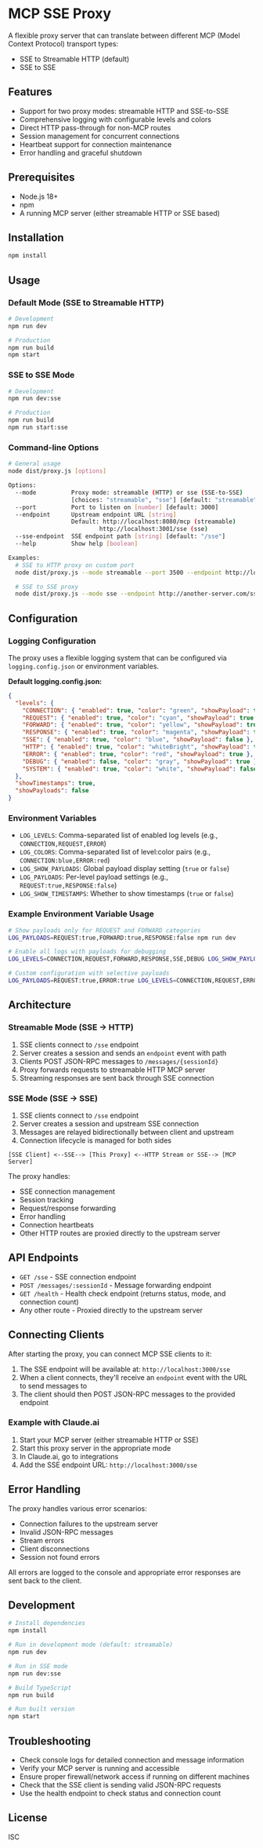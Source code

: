 # MCP SSE Proxy

A flexible proxy server that can translate between different MCP (Model Context Protocol) transport types:
- SSE to Streamable HTTP (default)
- SSE to SSE

## Features

- Support for two proxy modes: streamable HTTP and SSE-to-SSE
- Comprehensive logging with configurable levels and colors
- Direct HTTP pass-through for non-MCP routes
- Session management for concurrent connections
- Heartbeat support for connection maintenance
- Error handling and graceful shutdown

## Prerequisites

- Node.js 18+
- npm
- A running MCP server (either streamable HTTP or SSE based)

## Installation

```bash
npm install
```

## Usage

### Default Mode (SSE to Streamable HTTP)

```bash
# Development
npm run dev

# Production
npm run build
npm start
```

### SSE to SSE Mode

```bash
# Development
npm run dev:sse

# Production
npm run build
npm run start:sse
```

### Command-line Options

```bash
# General usage
node dist/proxy.js [options]

Options:
  --mode          Proxy mode: streamable (HTTP) or sse (SSE-to-SSE)
                  [choices: "streamable", "sse"] [default: "streamable"]
  --port          Port to listen on [number] [default: 3000]
  --endpoint      Upstream endpoint URL [string]
                  Default: http://localhost:8080/mcp (streamable)
                          http://localhost:3001/sse (sse)
  --sse-endpoint  SSE endpoint path [string] [default: "/sse"]
  --help          Show help [boolean]

Examples:
  # SSE to HTTP proxy on custom port
  node dist/proxy.js --mode streamable --port 3500 --endpoint http://localhost:9000/mcp

  # SSE to SSE proxy
  node dist/proxy.js --mode sse --endpoint http://another-server.com/sse
```

## Configuration

### Logging Configuration

The proxy uses a flexible logging system that can be configured via `logging.config.json` or environment variables.

**Default logging.config.json:**
```json
{
  "levels": {
    "CONNECTION": { "enabled": true, "color": "green", "showPayload": true },
    "REQUEST": { "enabled": true, "color": "cyan", "showPayload": true },
    "FORWARD": { "enabled": true, "color": "yellow", "showPayload": true },
    "RESPONSE": { "enabled": true, "color": "magenta", "showPayload": true },
    "SSE": { "enabled": true, "color": "blue", "showPayload": false },
    "HTTP": { "enabled": true, "color": "whiteBright", "showPayload": true },
    "ERROR": { "enabled": true, "color": "red", "showPayload": true },
    "DEBUG": { "enabled": false, "color": "gray", "showPayload": true },
    "SYSTEM": { "enabled": true, "color": "white", "showPayload": false }
  },
  "showTimestamps": true,
  "showPayloads": false
}
```

### Environment Variables

- `LOG_LEVELS`: Comma-separated list of enabled log levels (e.g., `CONNECTION,REQUEST,ERROR`)
- `LOG_COLORS`: Comma-separated list of level:color pairs (e.g., `CONNECTION:blue,ERROR:red`)
- `LOG_SHOW_PAYLOADS`: Global payload display setting (`true` or `false`)
- `LOG_PAYLOADS`: Per-level payload settings (e.g., `REQUEST:true,RESPONSE:false`)
- `LOG_SHOW_TIMESTAMPS`: Whether to show timestamps (`true` or `false`)

### Example Environment Variable Usage

```bash
# Show payloads only for REQUEST and FORWARD categories
LOG_PAYLOADS=REQUEST:true,FORWARD:true,RESPONSE:false npm run dev

# Enable all logs with payloads for debugging
LOG_LEVELS=CONNECTION,REQUEST,FORWARD,RESPONSE,SSE,DEBUG LOG_SHOW_PAYLOADS=true npm run dev

# Custom configuration with selective payloads
LOG_PAYLOADS=REQUEST:true,ERROR:true LOG_LEVELS=CONNECTION,REQUEST,ERROR,SYSTEM npm run dev
```

## Architecture

### Streamable Mode (SSE → HTTP)
1. SSE clients connect to `/sse` endpoint
2. Server creates a session and sends an `endpoint` event with path
3. Clients POST JSON-RPC messages to `/messages/{sessionId}`
4. Proxy forwards requests to streamable HTTP MCP server
5. Streaming responses are sent back through SSE connection

### SSE Mode (SSE → SSE)
1. SSE clients connect to `/sse` endpoint
2. Server creates a session and upstream SSE connection
3. Messages are relayed bidirectionally between client and upstream
4. Connection lifecycle is managed for both sides

```
[SSE Client] <--SSE--> [This Proxy] <--HTTP Stream or SSE--> [MCP Server]
```

The proxy handles:
- SSE connection management
- Session tracking
- Request/response forwarding
- Error handling
- Connection heartbeats
- Other HTTP routes are proxied directly to the upstream server

## API Endpoints

- `GET /sse` - SSE connection endpoint
- `POST /messages/:sessionId` - Message forwarding endpoint
- `GET /health` - Health check endpoint (returns status, mode, and connection count)
- Any other route - Proxied directly to the upstream server

## Connecting Clients

After starting the proxy, you can connect MCP SSE clients to it:

1. The SSE endpoint will be available at: `http://localhost:3000/sse`
2. When a client connects, they'll receive an `endpoint` event with the URL to send messages to
3. The client should then POST JSON-RPC messages to the provided endpoint

### Example with Claude.ai

1. Start your MCP server (either streamable HTTP or SSE)
2. Start this proxy server in the appropriate mode
3. In Claude.ai, go to integrations
4. Add the SSE endpoint URL: `http://localhost:3000/sse`

## Error Handling

The proxy handles various error scenarios:
- Connection failures to the upstream server
- Invalid JSON-RPC messages
- Stream errors
- Client disconnections
- Session not found errors

All errors are logged to the console and appropriate error responses are sent back to the client.

## Development

```bash
# Install dependencies
npm install

# Run in development mode (default: streamable)
npm run dev

# Run in SSE mode
npm run dev:sse

# Build TypeScript
npm run build

# Run built version
npm start
```

## Troubleshooting

- Check console logs for detailed connection and message information
- Verify your MCP server is running and accessible
- Ensure proper firewall/network access if running on different machines
- Check that the SSE client is sending valid JSON-RPC requests
- Use the health endpoint to check status and connection count

## License

ISC